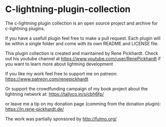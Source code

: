 # C-lightning-plugin-collection

The c-lightning plugin collection is an open source project and archive for c-lightning plugins.

If you have a usefull plugin feel free to make a pull request.
Each plugin will be within a single folder and come with its own README and LICENSE file. 

This plugin collection is created and maintained by Rene Pickhardt. Check out his youtube channel
at https://www.youtube.com/user/RenePickhardt if you want to learn more about lightning development

If you like my work feel free to support me on patreon:
https://www.patreon.com/renepickhardt

Or support the crowdfunding campaign of my book project about the lightning network at:
https://tallyco.in/s/cbh6fp/

or leave me a tip on my donation page (comming from the donation plugin):
https://ln.rene-pickhardt.de/

The work was partially sponsored by http://fulmo.org/
